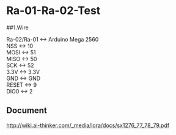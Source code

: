 # Ra-01-Ra-02-Test
##1.Wire

Ra-02/Ra-01   <-> Arduino Mega 2560  
NSS           <->     10  
MOSI          <->   51  
MISO          <->   50  
SCK           <->   52  
3.3V          <->   3.3V  
GND           <->   GND  
RESET         <->   9  
DIO0          <->   2  
## Document  
http://wiki.ai-thinker.com/_media/lora/docs/sx1276_77_78_79.pdf
